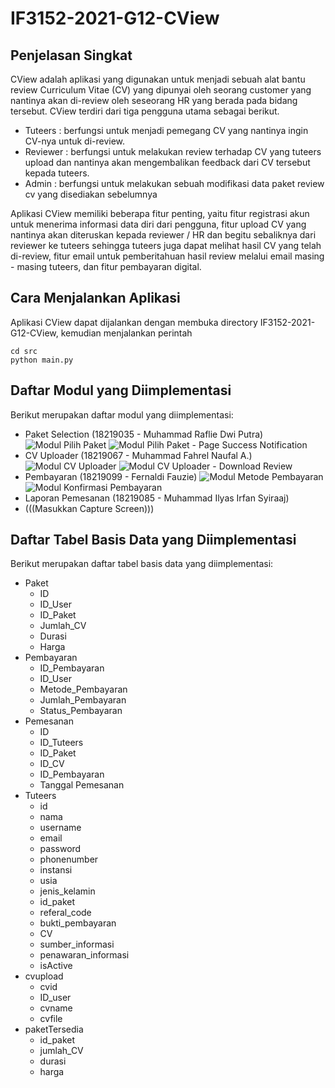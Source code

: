 # IF3152-2021-G12-CView
## Penjelasan Singkat
CView adalah aplikasi yang digunakan untuk menjadi sebuah alat bantu review Curriculum Vitae (CV) yang dipunyai oleh seorang customer yang nantinya akan di-review oleh seseorang HR yang berada pada bidang tersebut. CView terdiri dari tiga pengguna utama sebagai berikut.
- Tuteers : berfungsi untuk menjadi pemegang CV yang nantinya ingin CV-nya untuk di-review.
- Reviewer : berfungsi untuk melakukan review terhadap CV yang tuteers upload dan nantinya akan mengembalikan feedback dari CV tersebut kepada tuteers.
- Admin : berfungsi untuk melakukan sebuah modifikasi data paket review cv yang disediakan sebelumnya

Aplikasi CView memiliki beberapa fitur penting, yaitu fitur registrasi akun untuk menerima informasi data diri dari pengguna, fitur upload CV yang nantinya akan diteruskan kepada reviewer / HR dan begitu sebaliknya dari reviewer ke tuteers sehingga tuteers juga dapat melihat hasil CV yang telah di-review, fitur email untuk pemberitahuan hasil review melalui email masing - masing tuteers, dan fitur pembayaran digital.

## Cara Menjalankan Aplikasi
Aplikasi CView dapat dijalankan dengan membuka directory IF3152-2021-G12-CView, kemudian menjalankan perintah
```
cd src
python main.py
```
## Daftar Modul yang Diimplementasi
Berikut merupakan daftar modul yang diimplementasi:
- Paket Selection (18219035 - Muhammad Raflie Dwi Putra)
![Modul Pilih Paket](https://gitlab.informatika.org/wpo9nine/if3152-2021-g12-cview/-/raw/main/doc/pilihPaket_Interface.png)
![Modul Pilih Paket - Page Success Notification](https://gitlab.informatika.org/wpo9nine/if3152-2021-g12-cview/-/raw/main/doc/pilihPaketBerhasil_Interface.png)
- CV Uploader (18219067 - Muhammad Fahrel Naufal A.)
![Modul CV Uploader](https://gitlab.informatika.org/wpo9nine/if3152-2021-g12-cview/-/raw/main/doc/CVUploaderInterface.PNG)
![Modul CV Uploader - Download Review](https://gitlab.informatika.org/wpo9nine/if3152-2021-g12-cview/-/raw/main/doc/CVUploaderReviewDownloadInterface.PNG)
- Pembayaran (18219099 - Fernaldi Fauzie)
![Modul Metode Pembayaran](https://gitlab.informatika.org/wpo9nine/if3152-2021-g12-cview/-/raw/main/doc/metodePembayaranInterface.png)
![Modul Konfirmasi Pembayaran](https://gitlab.informatika.org/wpo9nine/if3152-2021-g12-cview/-/raw/main/doc/konfirmasiPembayaranInterface.png)
- Laporan Pemesanan (18219085 - Muhammad Ilyas Irfan Syiraaj)
- (((Masukkan Capture Screen)))

## Daftar Tabel Basis Data yang Diimplementasi
Berikut merupakan daftar tabel basis data yang diimplementasi:
- Paket
  - ID
  - ID_User
  - ID_Paket
  - Jumlah_CV
  - Durasi
  - Harga
- Pembayaran
  - ID_Pembayaran
  - ID_User
  - Metode_Pembayaran
  - Jumlah_Pembayaran
  - Status_Pembayaran
- Pemesanan
  - ID
  - ID_Tuteers
  - ID_Paket
  - ID_CV
  - ID_Pembayaran
  - Tanggal Pemesanan
- Tuteers
  - id
  - nama
  - username
  - email
  - password
  - phonenumber
  - instansi
  - usia
  - jenis_kelamin
  - id_paket
  - referal_code
  - bukti_pembayaran
  - CV
  - sumber_informasi
  - penawaran_informasi
  - isActive
- cvupload
  - cvid
  - ID_user
  - cvname
  - cvfile
- paketTersedia
  - id_paket
  - jumlah_CV
  - durasi
  - harga
